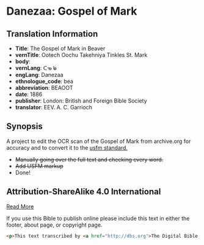 # Danezaa: Gospel of Mark

## Translation Information

- **Title**: The Gospel of Mark in Beaver
- **vernTitle**: Ootech Oochu Takehniya Tinkles St. Mark
- **body**: 
- **vernLang**: ᑕᓀ ᖚ
- **engLang**: Danezaa
- **ethnologue_code**: bea
- **abbreviation**: BEAOOT
- **date**: 1886
- **publisher**: London:  British and Foreign Bible Society
- **translator**:  EEV. A. C. Garrioch

## Synopsis
A project to edit the OCR scan of the Gospel of Mark from archive.org for accuracy and to convert it to the <a href="http://paratext.org/system/files/usfmReference2_4.pdf">usfm standard.</a>
  - ~~Manually going over the full text and checking every word.~~
  - ~~Add USFM markup~~
  - Done!

## Attribution-ShareAlike 4.0 International

<a href="http://creativecommons.org/licenses/by-sa/4.0/">Read More</a>

If you use this Bible to publish online please include this text in either the footer, about page, or copyright page.

```html
<p>This text transcribed by <a href="http://dbs.org">The Digital Bible Society</a> from a physical copy provided by <a href="http://ualberta.ca/">The University of Alberta</a> and has been electronically published under the Creative Commons 4.0 Attribution-ShareAlike.</p>
```
